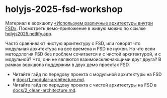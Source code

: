 # holyjs-2025-fsd-workshop

Материал к воркшопу [«Используем различные архитектуры внутри FSD»](https://holyjs.ru/talks/d67e83dfbf544b7891971a07c8107191/). Посмотреть демо-приложение в живую можно по ссылке [holyjs2025.netlify.app](https://holyjs2025.netlify.app).

Часто сравнивают чистую архитектуру с FSD, или говорят что модульная архитектура на все времена и FSD не нужен. Но что если методология FSD без проблем сочитается и с чистой архитектурой, и с модульной? Что, они не являются взаимоисключающими друг друга? В рамках воркшопа поддержим в двух демо проектах FSD.

- Читайте гайд по передову проекта с модульной архитектуры на FSD в [docs/1_modular-architecture.md](./docs/1_modular-architecture.md).
- Читайте гайд по передову проекта с чистой архитектуры на FSD в [docs/2_clean-architecture.md](./docs/2_clean-architecture.md).
